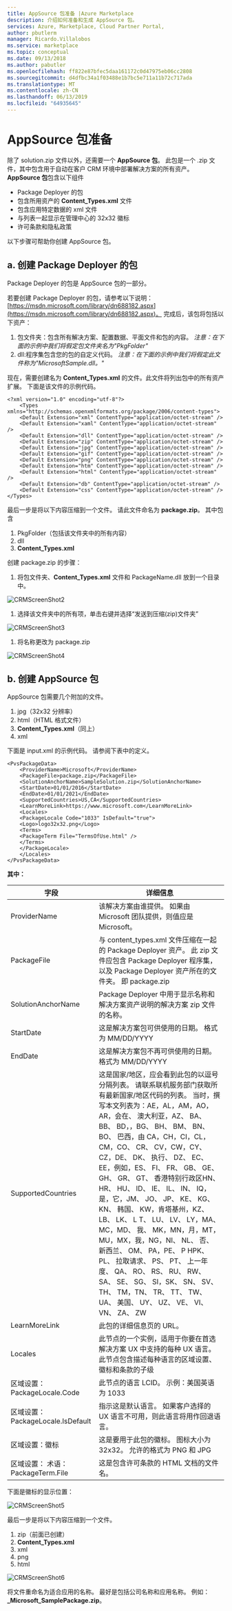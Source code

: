 ```yaml
---
title: AppSource 包准备 |Azure Marketplace
description: 介绍如何准备和生成 AppSource 包。
services: Azure, Marketplace, Cloud Partner Portal,
author: pbutlerm
manager: Ricardo.Villalobos
ms.service: marketplace
ms.topic: conceptual
ms.date: 09/13/2018
ms.author: pabutler
ms.openlocfilehash: ff822e87bfec5daa161172c0d47975eb06cc2808
ms.sourcegitcommit: d4dfbc34a1f03488e1b7bc5e711a11b72c717ada
ms.translationtype: MT
ms.contentlocale: zh-CN
ms.lasthandoff: 06/13/2019
ms.locfileid: "64935645"
---
```

# <a name="appsource-package-preparation"></a>AppSource 包准备

除了 solution.zip 文件以外，还需要一个 **AppSource 包**。 此包是一个 .zip 文件，其中包含用于自动在客户 CRM 环境中部署解决方案的所有资产。 **AppSource 包**包含以下组件

* Package Deployer 的包
* 包含所用资产的 **Content_Types.xml** 文件
* 包含应用特定数据的 xml 文件
* 与列表一起显示在管理中心的 32x32 徽标
* 许可条款和隐私政策

以下步骤可帮助你创建 AppSource 包。

## <a name="a-create-a-package-for-the-package-deployer"></a>a. 创建 Package Deployer 的包

Package Deployer 的包是 AppSource 包的一部分。

若要创建 Package Deployer 的包，请参考以下说明：[https://msdn.microsoft.com/library/dn688182.aspx](https://msdn.microsoft.com/library/dn688182.aspx)。 完成后，该包将包括以下资产：

1. 包文件夹：包含所有解决方案、配置数据、平面文件和包的内容。 _注意：在下面的示例中我们将假定包文件夹名为"PkgFolder"_
2. dll:程序集包含您的包的自定义代码。 _注意：在下面的示例中我们将假定此文件称为"MicrosoftSample.dll。"_

现在，需要创建名为 **Content_Types.xml** 的文件。此文件将列出包中的所有资产扩展。 下面是该文件的示例代码。

    <?xml version="1.0" encoding="utf-8"?>
        <Types xmlns="http://schemas.openxmlformats.org/package/2006/content-types">
        <Default Extension="xml" ContentType="application/octet-stream" />
        <Default Extension="xaml" ContentType="application/octet-stream" />
        <Default Extension="dll" ContentType="application/octet-stream" />
        <Default Extension="zip" ContentType="application/octet-stream" />
        <Default Extension="jpg" ContentType="application/octet-stream" />
        <Default Extension="gif" ContentType="application/octet-stream" />
        <Default Extension="png" ContentType="application/octet-stream" />
        <Default Extension="htm" ContentType="application/octet-stream" />
        <Default Extension="html" ContentType="application/octet-stream" />
        <Default Extension="db" ContentType="application/octet-stream" />
        <Default Extension="css" ContentType="application/octet-stream" />
    </Types>

最后一步是将以下内容压缩到一个文件。 请此文件命名为 **package.zip**。 其中包含

1. PkgFolder（包括该文件夹中的所有内容）
2. dll
3. **Content_Types.xml**

创建 package.zip 的步骤：

1. 将包文件夹、**Content_Types.xml** 文件和 PackageName.dll 放到一个目录中。

![CRMScreenShot2](media/CRMScreenShot2.png)

1. 选择该文件夹中的所有项，单击右键并选择“发送到压缩(zip)文件夹”

![CRMScreenShot3](media/CRMScreenShot3.png)

1. 将名称更改为 package.zip

![CRMScreenShot4](media/CRMScreenShot4.png)

## <a name="b-create-an-appsource-package"></a>b. 创建 AppSource 包

AppSource 包需要几个附加的文件。

1. jpg（32x32 分辨率）
2. html（HTML 格式文件）
3. **Content_Types.xml**（同上）
4. xml

下面是 input.xml 的示例代码。 请参阅下表中的定义。

    <PvsPackageData>
        <ProviderName>Microsoft</ProviderName>
        <PackageFile>package.zip</PackageFile>
        <SolutionAnchorName>SampleSolution.zip</SolutionAnchorName>
        <StartDate>01/01/2016</StartDate>
        <EndDate>01/01/2021</EndDate>
        <SupportedCountries>US,CA</SupportedCountries>
        <LearnMoreLink>https://www.microsoft.com</LearnMoreLink>
        <Locales>
        <PackageLocale Code="1033" IsDefault="true">
        <Logo>logo32x32.png</Logo>
        <Terms>
        <PackageTerm File="TermsOfUse.html" />
        </Terms>
        </PackageLocale>
        </Locales>
    </PvsPackageData>
 
**其中：**

|字段|详细信息|
|---|---|
|ProviderName|该解决方案由谁提供。 如果由 Microsoft 团队提供，则值应是 Microsoft。|
|PackageFile |与 content\_types.xml 文件压缩在一起的 Package Deployer 资产。 此 zip 文件应包含 Package Deployer 程序集，以及 Package Deployer 资产所在的文件夹。 即 package.zip|
|SolutionAnchorName |Package Deployer 中用于显示名称和解决方案资产说明的解决方案 zip 文件的名称。|
| StartDate| 这是解决方案包可供使用的日期。 格式为 MM/DD/YYYY|
|EndDate|这是解决方案包不再可供使用的日期。 格式为 MM/DD/YYYY |
|SupportedCountries |这是国家/地区，应会看到此包的以逗号分隔列表。 请联系联机服务部门获取所有最新国家/地区代码的列表。 当时，撰写本文列表为：AE，AL，AM，AO，AR，会在、 澳大利亚，AZ、 BA、 BB、 BD，，BG、 BH、 BM、 BN、 BO、 巴西，由 CA，CH，CI，CL，CM，CO、 CR、 CV，CW，CY、 CZ，DE、 DK、 执行、 DZ、 EC、 EE，例如，ES、 FI、 FR、 GB、 GE、 GH、 GR、 GT、 香港特别行政区HN、 HR、 HU、 ID、 IE、 IL、 IN、 IQ，是，它，JM、 JO、 JP、 KE、 KG、 KN、 韩国、 KW，肯塔基州，KZ、 LB、 LK、 L T、 LU、 LV、 LY，MA、 MC，MD、 我、 MK，MN，月，MT，MU，MX，我，NG，NI、 NL、 否、 新西兰、 OM、 PA，PE、 P HPK、 PL、 拉取请求、 PS、 PT、 上一年度、 QA、 RO、 RS、 RU、 RW、 SA、 SE、 SG、 SI，SK、 SN、 SV、 TH、 TM，TN、 TR、 TT、 TW、 UA、 美国、 UY、 UZ、 VE、 VI、 VN、 ZA、 ZW |
|LearnMoreLink | 此包的详细信息页的 URL。 |
|Locales|此节点的一个实例，适用于你要在首选解决方案 UX 中支持的每种 UX 语言。 此节点包含描述每种语言的区域设置、徽标和条款的子级|
|区域设置：PackageLocale.Code|此节点的语言 LCID。 示例：美国英语为 1033|
|区域设置：PackageLocale.IsDefault|指示这是默认语言。 如果客户选择的 UX 语言不可用，则此语言将用作回退语言。|
|区域设置：徽标|这是要用于此包的徽标。 图标大小为 32x32。 允许的格式为 PNG 和 JPG|
|区域设置： 术语：PackageTerm.File|这是包含许可条款的 HTML 文档的文件名。|

下面是徽标的显示位置：

![CRMScreenShot5](media/CRMScreenShot5.png)

最后一步是将以下内容压缩到一个文件。

1. zip（前面已创建）
2. **Content_Types.xml**
3. xml
4. png
5. html

![CRMScreenShot6](media/CRMScreenShot6.png)

将文件重命名为适合应用的名称。 最好是包括公司名称和应用名称。 例如： **_Microsoft_SamplePackage.zip**。
